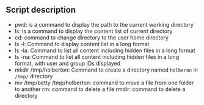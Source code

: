 ## Script description
* pwd: is a command to display the path to the current working directory
* ls: is a command to display the content list of current directory
* cd: command to change directory to the user home directory
* ls -l: Command to display content list in a long format
* ls -la: Command to list all content including hidden files in a long format
* ls -na: Command to list all content including hidden files in a long format, with user and group IDs displayed
* mkdir /tmp/holberton: Command to create a directory named `holberon` in `/tmp/` directory
* mv /tmp/betty /tmp/holberton: command to move a file from one folder to another
rm: command to delete a file
rmdir: command to delete a directory
